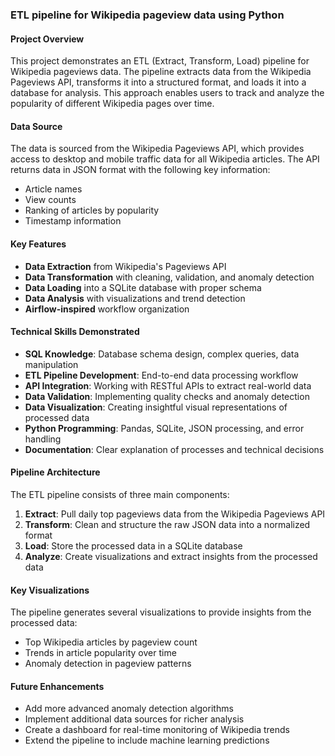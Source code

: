 ### ETL pipeline for Wikipedia pageview data using Python

#### Project Overview
This project demonstrates an ETL (Extract, Transform, Load) pipeline for Wikipedia pageviews data. The pipeline extracts data from the Wikipedia Pageviews API, transforms it into a structured format, and loads it into a database for analysis. This approach enables users to track and analyze the popularity of different Wikipedia pages over time.

#### Data Source
The data is sourced from the Wikipedia Pageviews API, which provides access to desktop and mobile traffic data for all Wikipedia articles. The API returns data in JSON format with the following key information:
- Article names
- View counts
- Ranking of articles by popularity
- Timestamp information

#### Key Features
- **Data Extraction** from Wikipedia's Pageviews API
- **Data Transformation** with cleaning, validation, and anomaly detection
- **Data Loading** into a SQLite database with proper schema
- **Data Analysis** with visualizations and trend detection
- **Airflow-inspired** workflow organization

#### Technical Skills Demonstrated
- **SQL Knowledge**: Database schema design, complex queries, data manipulation
- **ETL Pipeline Development**: End-to-end data processing workflow
- **API Integration**: Working with RESTful APIs to extract real-world data
- **Data Validation**: Implementing quality checks and anomaly detection
- **Data Visualization**: Creating insightful visual representations of processed data
- **Python Programming**: Pandas, SQLite, JSON processing, and error handling
- **Documentation**: Clear explanation of processes and technical decisions

#### Pipeline Architecture
The ETL pipeline consists of three main components:
1. **Extract**: Pull daily top pageviews data from the Wikipedia Pageviews API
2. **Transform**: Clean and structure the raw JSON data into a normalized format
3. **Load**: Store the processed data in a SQLite database
4. **Analyze**: Create visualizations and extract insights from the processed data

#### Key Visualizations
The pipeline generates several visualizations to provide insights from the processed data:
- Top Wikipedia articles by pageview count
- Trends in article popularity over time
- Anomaly detection in pageview patterns

#### Future Enhancements
- Add more advanced anomaly detection algorithms
- Implement additional data sources for richer analysis
- Create a dashboard for real-time monitoring of Wikipedia trends
- Extend the pipeline to include machine learning predictions

